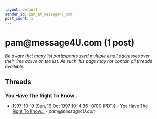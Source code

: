 ```yaml
---
layout: default
sender_id: pam_at_message4u_com
post_count: 1
---
```


# pam<span>@</span>message4U.com (1 post)

_Be aware that many list participants used multiple email addresses over their time active on the list. As such this page may not contain all threads available._

## Threads

### You Have The Right To Know...
+ 1997-10-19 (Sun, 19 Oct 1997 10:14:36 -0700 (PDT)) - [You Have The Right To Know...](/archive/1997/10/88e3a91166843908c188071ddc4879f2df7cefa09e850e80c99393a5078d5323) - _pam@message4U.com_

